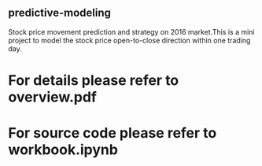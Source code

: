 ## predictive-modeling
Stock price movement prediction and strategy on 2016 market.This is a mini project to model the stock price open-to-close direction within one trading day. 
# For details please refer to overview.pdf
# For source code please refer to workbook.ipynb
